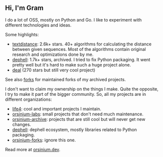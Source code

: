 ## Hi, I'm Gram

I do a lot of OSS, mostly on Python and Go. I like to experiment with different technologies and ideas.

Some highlights:

+ [textdistance](https://github.com/life4/textdistance): 2.6k+ stars. 40+ algorithms for calculating the distance between given sequences. Most of the algorithms contain original research and optimizations done by me.
+ [dephell](https://github.com/dephell/dephell): 1.7k+ stars, archived. I tried to fix Python packaging. It went pretty well but it's hard to make such a huge project alone.
+ [deal](https://github.com/life4/deal) (270 stars but still very cool project)

See also [forks](https://github.com/orsinium/forks) for maintained forks of my archived projects.

I don't want to claim my ownership on the things I make. Quite the opposite, I try to make it part of the bigger community. So, all my projects are in different organizations:

+ [life4](https://github.com/life4): cool and important projects I maintain.
+ [orsinium-labs](https://github.com/orsinium-labs): small projects that don't need much maintenance.
+ [orsinium-archive](https://github.com/orsinium-archive): projects that are still cool but will never get new changes.
+ [dephell](https://github.com/dephell): dephell ecosystem, mostly libraries related to Python packaging.
+ [orsinium-forks](https://github.com/orsinium-archive): ignore this one.

Read more at [orsinium.dev](https://orsinium.dev/).
